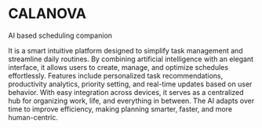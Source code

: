 # CALANOVA
AI based scheduling companion

It is a  smart intuitive platform designed to simplify task management and streamline daily routines. By combining artificial intelligence with an elegant interface, it allows users to create, manage, and optimize schedules effortlessly. 
Features include personalized task recommendations, productivity analytics, priority setting, and real-time updates based on user behavior. With easy integration across devices, it serves as a centralized hub for organizing work, life, and everything in between. 
The AI adapts over time to improve efficiency, making planning smarter, faster, and more human-centric.
